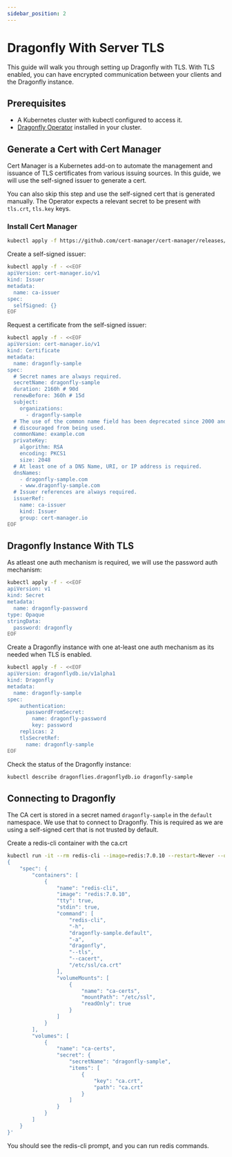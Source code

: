 ```yaml
---
sidebar_position: 2
---
```


# Dragonfly With Server TLS

This guide will walk you through setting up Dragonfly with TLS. With TLS enabled, you can have
encrypted communication between your clients and the Dragonfly instance.

## Prerequisites

- A Kubernetes cluster with kubectl configured to access it.
- [Dragonfly Operator](installation.md) installed in your cluster.

## Generate a Cert with Cert Manager

Cert Manager is a Kubernetes add-on to automate the management and issuance of TLS certificates from various issuing sources.
In this guide, we will use the self-signed issuer to generate a cert.

You can also skip this step and use the self-signed cert that is generated manually. The Operator expects
a relevant secret to be present with `tls.crt`, `tls.key` keys.

### Install Cert Manager

```sh
kubectl apply -f https://github.com/cert-manager/cert-manager/releases/download/v1.13.0/cert-manager.yaml
```


Create a self-signed issuer:

```sh
kubectl apply -f - <<EOF
apiVersion: cert-manager.io/v1
kind: Issuer
metadata:
  name: ca-issuer
spec:
  selfSigned: {}
EOF
```

Request a certificate from the self-signed issuer:

```sh
kubectl apply -f - <<EOF
apiVersion: cert-manager.io/v1
kind: Certificate
metadata:
  name: dragonfly-sample
spec:
  # Secret names are always required.
  secretName: dragonfly-sample
  duration: 2160h # 90d
  renewBefore: 360h # 15d
  subject:
    organizations:
      - dragonfly-sample
  # The use of the common name field has been deprecated since 2000 and is
  # discouraged from being used.
  commonName: example.com
  privateKey:
    algorithm: RSA
    encoding: PKCS1
    size: 2048
  # At least one of a DNS Name, URI, or IP address is required.
  dnsNames:
    - dragonfly-sample.com
    - www.dragonfly-sample.com
  # Issuer references are always required.
  issuerRef:
    name: ca-issuer
    kind: Issuer
    group: cert-manager.io
EOF
```

## Dragonfly Instance With TLS

As atleast one auth mechanism is required, we will use the password auth mechanism:

```sh
kubectl apply -f - <<EOF
apiVersion: v1
kind: Secret
metadata:
  name: dragonfly-password
type: Opaque
stringData:
  password: dragonfly
EOF
```

Create a Dragonfly instance with one at-least one auth mechanism as its needed when TLS is enabled.

```sh
kubectl apply -f - <<EOF
apiVersion: dragonflydb.io/v1alpha1
kind: Dragonfly
metadata:
  name: dragonfly-sample
spec:
    authentication:
      passwordFromSecret:
        name: dragonfly-password
        key: password
    replicas: 2
    tlsSecretRef:
      name: dragonfly-sample
EOF
```

Check the status of the Dragonfly instance:

```sh
kubectl describe dragonflies.dragonflydb.io dragonfly-sample
```

## Connecting to Dragonfly

The CA cert is stored in a secret named `dragonfly-sample` in the `default` namespace. We
use that to connect to Dragonfly. This is required as we are using a self-signed cert that
is not trusted by default.

Create a redis-cli container with the ca.crt

```sh
kubectl run -it --rm redis-cli --image=redis:7.0.10 --restart=Never --overrides='
{
    "spec": {
        "containers": [
            {
                "name": "redis-cli",
                "image": "redis:7.0.10",
                "tty": true,
                "stdin": true,
                "command": [
                    "redis-cli",
                    "-h",
                    "dragonfly-sample.default",
                    "-a",
                    "dragonfly",
                    "--tls",
                    "--cacert",
                    "/etc/ssl/ca.crt"
                ],
                "volumeMounts": [
                    {
                        "name": "ca-certs",
                        "mountPath": "/etc/ssl",
                        "readOnly": true
                    }
                ]
            }
        ],
        "volumes": [
            {
                "name": "ca-certs",
                "secret": {
                    "secretName": "dragonfly-sample",
                    "items": [
                        {
                            "key": "ca.crt",
                            "path": "ca.crt"
                        }
                    ]
                }
            }
        ]
    }
}'
```

You should see the redis-cli prompt, and you can run redis commands.
